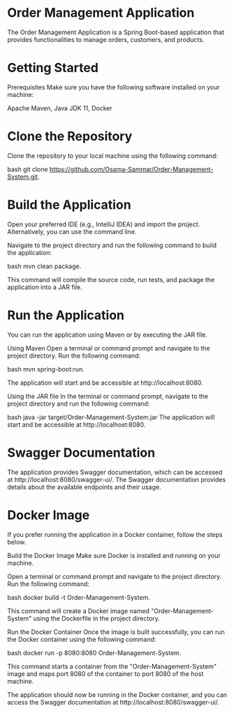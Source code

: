 # Order Management Application
The Order Management Application is a Spring Boot-based application that provides functionalities to manage orders, customers, and products.

# Getting Started
Prerequisites
Make sure you have the following software installed on your machine:

Apache Maven,
Java JDK 11,
Docker 

# Clone the Repository
Clone the repository to your local machine using the following command:

bash
git clone https://github.com/Osama-Sammar/Order-Management-System.git.

# Build the Application
Open your preferred IDE (e.g., IntelliJ IDEA) and import the project. Alternatively, you can use the command line.

Navigate to the project directory and run the following command to build the application:

bash
mvn clean package.

This command will compile the source code, run tests, and package the application into a JAR file.

# Run the Application
You can run the application using Maven or by executing the JAR file.

Using Maven
Open a terminal or command prompt and navigate to the project directory. Run the following command:

bash
mvn spring-boot:run.

The application will start and be accessible at http://localhost:8080.

Using the JAR file
In the terminal or command prompt, navigate to the project directory and run the following command:

bash
java -jar target/Order-Management-System.jar
The application will start and be accessible at http://localhost:8080.

# Swagger Documentation
The application provides Swagger documentation, which can be accessed at http://localhost:8080/swagger-ui/. The Swagger documentation provides details about the available endpoints and their usage.

# Docker Image 
If you prefer running the application in a Docker container, follow the steps below.

Build the Docker Image
Make sure Docker is installed and running on your machine.

Open a terminal or command prompt and navigate to the project directory. Run the following command:

bash
docker build -t Order-Management-System.

This command will create a Docker image named "Order-Management-System" using the Dockerfile in the project directory.

Run the Docker Container
Once the image is built successfully, you can run the Docker container using the following command:

bash
docker run -p 8080:8080 Order-Management-System.

This command starts a container from the "Order-Management-System" image and maps port 8080 of the container to port 8080 of the host machine.

The application should now be running in the Docker container, and you can access the Swagger documentation at http://localhost:8080/swagger-ui/.





